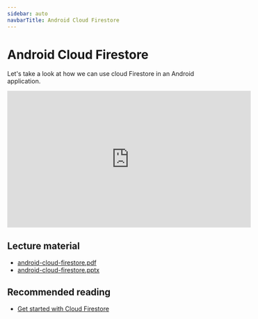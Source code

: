 ```yaml
---
sidebar: auto
navbarTitle: Android Cloud Firestore
---
```


# Android Cloud Firestore
Let's take a look at how we can use cloud Firestore in an Android application.

<iframe width="560" height="314" src="https://www.youtube.com/embed/rOKLvqFUDmY" frameborder="0" allow="accelerometer; autoplay; clipboard-write; encrypted-media; gyroscope; picture-in-picture" allowfullscreen></iframe>

## Lecture material
* [android-cloud-firestore.pdf](android-cloud-firestore.pdf)
* [android-cloud-firestore.pptx](android-cloud-firestore.pptx)

## Recommended reading
* [Get started with Cloud Firestore](https://firebase.google.com/docs/firestore/quickstart)


